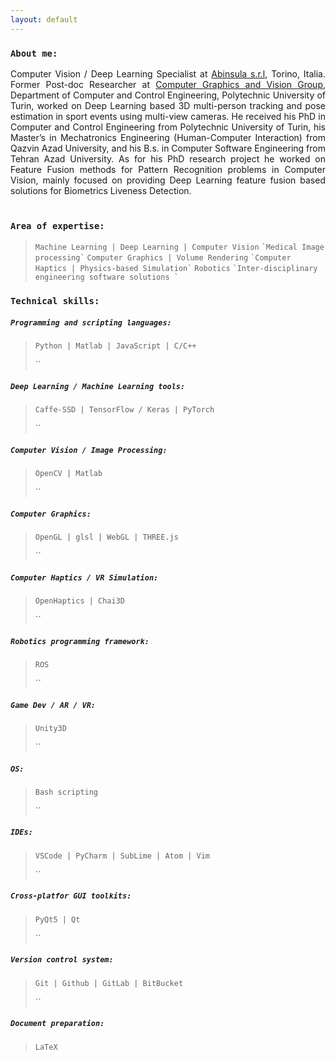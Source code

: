 ```yaml
---
layout: default
---
```



### `About me:`
<div style="text-align: justify">
 Computer Vision / Deep Learning Specialist at <a href="https://abinsula.com/">Abinsula s.r.l</a>, Torino, Italia.
Former Post-doc Researcher at <a href="https://areeweb.polito.it/ricerca/cgvg/index.html">Computer Graphics and Vision Group</a>, Department of Computer and Control Engineering, Polytechnic University of Turin, worked on Deep Learning based 3D multi-person tracking and pose estimation in sport events using multi-view cameras.
He received his PhD in Computer and Control Engineering from Polytechnic University of Turin, his Master’s in Mechatronics Engineering (Human-Computer Interaction) from Qazvin Azad University, and his B.s. in Computer Software Engineering from Tehran Azad University.
As for his PhD research project he worked on Feature Fusion methods for Pattern Recognition problems in Computer Vision, mainly focused on providing Deep Learning feature fusion based solutions for Biometrics Liveness Detection.
 <br>
 <br>
</div>



### `Area of expertise:`
> `Machine Learning | Deep Learning | Computer Vision`
>``
> `Medical Image processing`
>``
> `Computer Graphics | Volume Rendering`
>``
> `Computer Haptics | Physics-based Simulation`
>``
> `Robotics`
>``
> `Inter-disciplinary engineering software solutions `
>``



### `Technical skills:`

>
##### `Programming and scripting languages:`
> `Python | Matlab | JavaScript | C/C++`
>
>``
##### `Deep Learning / Machine Learning tools:`
> `Caffe-SSD | TensorFlow / Keras | PyTorch`
>
>``
##### `Computer Vision / Image Processing:`
> `OpenCV | Matlab`
>
>``
##### `Computer Graphics:`
> `OpenGL | glsl | WebGL | THREE.js`
>
>``
##### `Computer Haptics / VR Simulation:`
> `OpenHaptics | Chai3D`
>
>``
##### `Robotics programming framework:`
> `ROS`
>
>``
##### `Game Dev / AR / VR:`
> `Unity3D`
>
>``
##### `OS:`
> `Bash scripting`
>
>``
##### `IDEs:`
> `VSCode | PyCharm | SubLime | Atom | Vim`
>
>``
##### `Cross-platfor GUI toolkits:`
> `PyQt5 | Qt`
>
>``
##### `Version control system:`
> `Git | Github | GitLab | BitBucket`
>
>``
##### `Document preparation:`
> `LaTeX`


